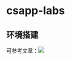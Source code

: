 # csapp-labs

## 环境搭建

可参考文章：![](https://lyldalek.notion.site/Windows-Mac-Ubuntu-2aec0376faf3413cb2f90ed3e1bcb5c2)

